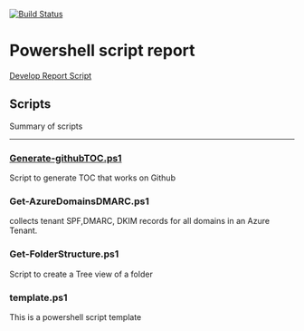 [![Build Status](https://dev.azure.com/familie-boers/Powershell/_apis/build/status/LeonB87.Powershell-Scripts?branchName=develop)](https://dev.azure.com/familie-boers/Powershell/_build/latest?definitionId=10&branchName=develop) 

# Powershell script report 

[Develop Report Script](https://pscodehealth.blob.core.windows.net/pscodehealthcontainer/develop-PSCodeHealthReport.html) 

## Scripts 
 
Summary of scripts 

---

### [Generate-githubTOC.ps1](/Powershell/Scripts/Generate-GithubTOC/Generate-githubTOC.md)
 
Script to generate TOC that works on Github 
 

### Get-AzureDomainsDMARC.ps1 
 
collects tenant SPF,DMARC, DKIM records for all domains in an Azure Tenant. 
 

### Get-FolderStructure.ps1 
 
Script to create a Tree view of a folder 
 

### template.ps1 
 
This is a powershell script template 
 


